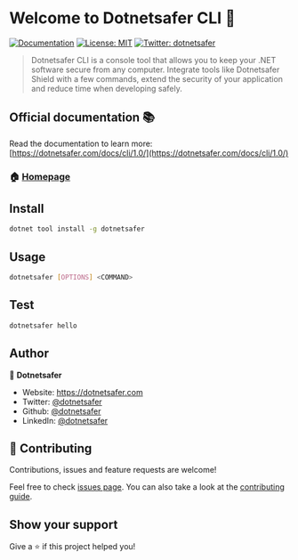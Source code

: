 # Welcome to Dotnetsafer CLI 👋
[![Documentation](https://img.shields.io/badge/documentation-yes-brightgreen.svg)](https://dotnetsafer.com/docs/cli/1.0)
[![License: MIT](https://img.shields.io/badge/License-MIT-yellow.svg)](#)
[![Twitter: dotnetsafer](https://img.shields.io/twitter/follow/dotnetsafer.svg?style=social)](https://twitter.com/dotnetsafer)

> Dotnetsafer CLI is a console tool that allows you to keep your .NET software secure from any computer.
> Integrate tools like Dotnetsafer Shield with a few commands, extend the security of your application and reduce time when developing safely.

## Official documentation 📚
Read the documentation to learn more: [https://dotnetsafer.com/docs/cli/1.0/](https://dotnetsafer.com/docs/cli/1.0/)

### 🏠 [Homepage](https://dotnetsafer.com)

## Install

```sh
dotnet tool install -g dotnetsafer
```

## Usage

```sh
dotnetsafer [OPTIONS] <COMMAND>
```

## Test

```sh
dotnetsafer hello
```

## Author

👤 **Dotnetsafer**

* Website: https://dotnetsafer.com
* Twitter: [@dotnetsafer](https://twitter.com/dotnetsafer)
* Github: [@dotnetsafer](https://github.com/dotnetsafer)
* LinkedIn: [@dotnetsafer](https://www.linkedin.com/company/dotnetsafer)

## 🤝 Contributing

Contributions, issues and feature requests are welcome!

Feel free to check [issues page](https://dotnetsafer.com/docs/overview). You can also take a look at the [contributing guide](https://github.com/dotnetsafer/cli/CONTRIBUTING.md).

## Show your support

Give a ⭐️ if this project helped you!